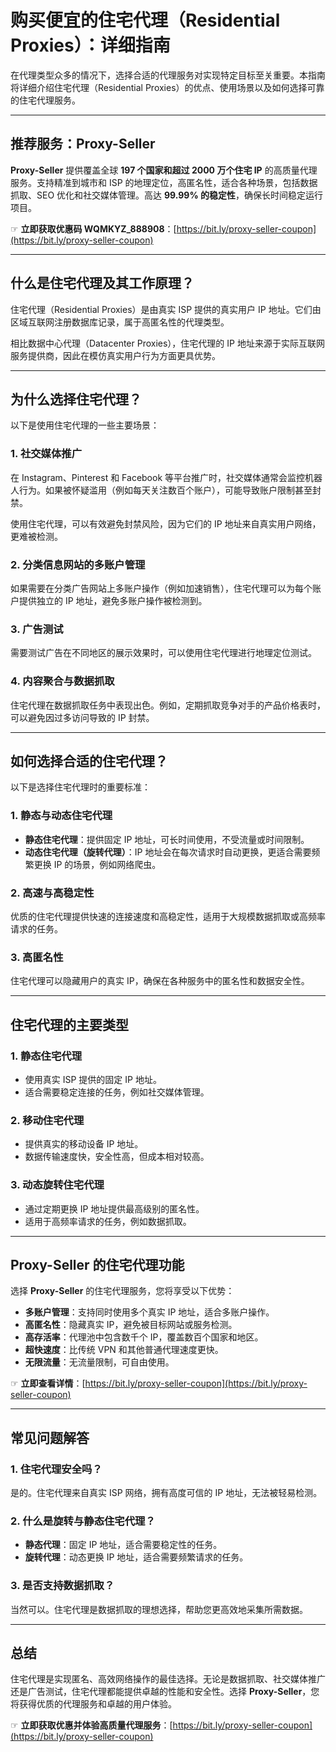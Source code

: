 # 购买便宜的住宅代理（Residential Proxies）：详细指南

在代理类型众多的情况下，选择合适的代理服务对实现特定目标至关重要。本指南将详细介绍住宅代理（Residential Proxies）的优点、使用场景以及如何选择可靠的住宅代理服务。

---

## 推荐服务：Proxy-Seller

**Proxy-Seller** 提供覆盖全球 **197 个国家和超过 2000 万个住宅 IP** 的高质量代理服务。支持精准到城市和 ISP 的地理定位，高匿名性，适合各种场景，包括数据抓取、SEO 优化和社交媒体管理。高达 **99.99% 的稳定性**，确保长时间稳定运行项目。

☞ **立即获取优惠码 WQMKYZ_888908**：[https://bit.ly/proxy-seller-coupon](https://bit.ly/proxy-seller-coupon)

---

## 什么是住宅代理及其工作原理？

住宅代理（Residential Proxies）是由真实 ISP 提供的真实用户 IP 地址。它们由区域互联网注册数据库记录，属于高匿名性的代理类型。

相比数据中心代理（Datacenter Proxies），住宅代理的 IP 地址来源于实际互联网服务提供商，因此在模仿真实用户行为方面更具优势。

---

## 为什么选择住宅代理？

以下是使用住宅代理的一些主要场景：

### 1. **社交媒体推广**
在 Instagram、Pinterest 和 Facebook 等平台推广时，社交媒体通常会监控机器人行为。如果被怀疑滥用（例如每天关注数百个账户），可能导致账户限制甚至封禁。

使用住宅代理，可以有效避免封禁风险，因为它们的 IP 地址来自真实用户网络，更难被检测。

### 2. **分类信息网站的多账户管理**
如果需要在分类广告网站上多账户操作（例如加速销售），住宅代理可以为每个账户提供独立的 IP 地址，避免多账户操作被检测到。

### 3. **广告测试**
需要测试广告在不同地区的展示效果时，可以使用住宅代理进行地理定位测试。

### 4. **内容聚合与数据抓取**
住宅代理在数据抓取任务中表现出色。例如，定期抓取竞争对手的产品价格表时，可以避免因过多访问导致的 IP 封禁。

---

## 如何选择合适的住宅代理？

以下是选择住宅代理时的重要标准：

### 1. 静态与动态住宅代理
- **静态住宅代理**：提供固定 IP 地址，可长时间使用，不受流量或时间限制。
- **动态住宅代理（旋转代理）**：IP 地址会在每次请求时自动更换，更适合需要频繁更换 IP 的场景，例如网络爬虫。

### 2. 高速与高稳定性
优质的住宅代理提供快速的连接速度和高稳定性，适用于大规模数据抓取或高频率请求的任务。

### 3. 高匿名性
住宅代理可以隐藏用户的真实 IP，确保在各种服务中的匿名性和数据安全性。

---

## 住宅代理的主要类型

### 1. 静态住宅代理
- 使用真实 ISP 提供的固定 IP 地址。
- 适合需要稳定连接的任务，例如社交媒体管理。

### 2. 移动住宅代理
- 提供真实的移动设备 IP 地址。
- 数据传输速度快，安全性高，但成本相对较高。

### 3. 动态旋转住宅代理
- 通过定期更换 IP 地址提供最高级别的匿名性。
- 适用于高频率请求的任务，例如数据抓取。

---

## Proxy-Seller 的住宅代理功能

选择 **Proxy-Seller** 的住宅代理服务，您将享受以下优势：

- **多账户管理**：支持同时使用多个真实 IP 地址，适合多账户操作。
- **高匿名性**：隐藏真实 IP，避免被目标网站或服务检测。
- **高存活率**：代理池中包含数千个 IP，覆盖数百个国家和地区。
- **超快速度**：比传统 VPN 和其他普通代理速度更快。
- **无限流量**：无流量限制，可自由使用。

☞ **立即查看详情**：[https://bit.ly/proxy-seller-coupon](https://bit.ly/proxy-seller-coupon)

---

## 常见问题解答

### 1. 住宅代理安全吗？
是的。住宅代理来自真实 ISP 网络，拥有高度可信的 IP 地址，无法被轻易检测。

### 2. 什么是旋转与静态住宅代理？
- **静态代理**：固定 IP 地址，适合需要稳定性的任务。
- **旋转代理**：动态更换 IP 地址，适合需要频繁请求的任务。

### 3. 是否支持数据抓取？
当然可以。住宅代理是数据抓取的理想选择，帮助您更高效地采集所需数据。

---

## 总结

住宅代理是实现匿名、高效网络操作的最佳选择。无论是数据抓取、社交媒体推广还是广告测试，住宅代理都能提供卓越的性能和安全性。选择 **Proxy-Seller**，您将获得优质的代理服务和卓越的用户体验。

☞ **立即获取优惠并体验高质量代理服务**：[https://bit.ly/proxy-seller-coupon](https://bit.ly/proxy-seller-coupon)
